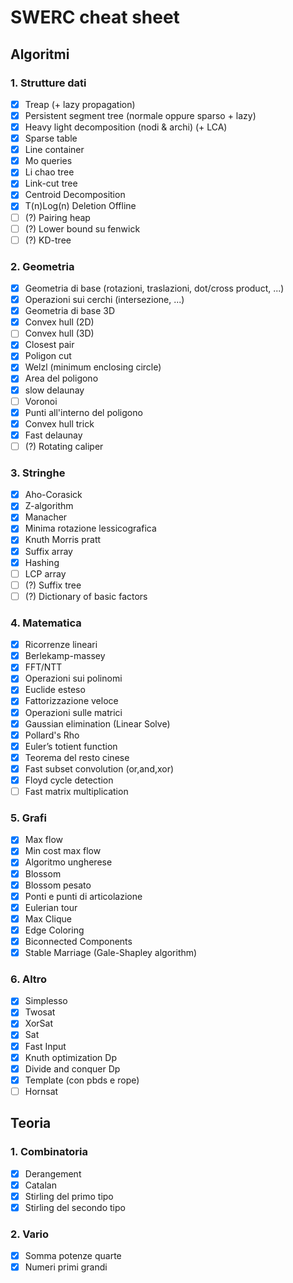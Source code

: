 # SWERC cheat sheet

## Algoritmi

### 1. Strutture dati

- [x] Treap (+ lazy propagation)
- [x] Persistent segment tree (normale oppure sparso + lazy)
- [x] Heavy light decomposition (nodi & archi) (+ LCA)
- [x] Sparse table
- [x] Line container
- [x] Mo queries
- [x] Li chao tree
- [x] Link-cut tree
- [x] Centroid Decomposition
- [x] T(n)Log(n) Deletion Offline 
- [ ] (?) Pairing heap
- [ ] (?) Lower bound su fenwick
- [ ] (?) KD-tree

### 2. Geometria

- [x] Geometria di base (rotazioni, traslazioni, dot/cross product, ...)
- [x] Operazioni sui cerchi (intersezione, ...)
- [x] Geometria di base 3D
- [x] Convex hull (2D)
- [ ] Convex hull (3D)
- [x] Closest pair
- [x] Poligon cut
- [x] Welzl (minimum enclosing circle)
- [x] Area del poligono
- [x] slow delaunay
- [ ] Voronoi
- [x] Punti all'interno del poligono
- [x] Convex hull trick
- [x] Fast delaunay 
- [ ] (?) Rotating caliper

### 3. Stringhe

- [x] Aho-Corasick
- [x] Z-algorithm
- [x] Manacher
- [x] Minima rotazione lessicografica
- [x] Knuth Morris pratt
- [x] Suffix array
- [x] Hashing
- [ ] LCP array
- [ ] (?) Suffix tree
- [ ] (?) Dictionary of basic factors

### 4. Matematica

- [x] Ricorrenze lineari
- [x] Berlekamp-massey
- [x] FFT/NTT
- [x] Operazioni sui polinomi
- [x] Euclide esteso
- [x] Fattorizzazione veloce
- [x] Operazioni sulle matrici
- [x] Gaussian elimination (Linear Solve)
- [x] Pollard's Rho
- [x] Euler’s totient function
- [x] Teorema del resto cinese
- [x] Fast subset convolution (or,and,xor)
- [x] Floyd cycle detection
- [ ] Fast matrix multiplication

### 5. Grafi

- [x] Max flow
- [x] Min cost max flow
- [x] Algoritmo ungherese
- [x] Blossom
- [x] Blossom pesato
- [x] Ponti e punti di articolazione
- [x] Eulerian tour
- [x] Max Clique
- [x] Edge Coloring
- [x] Biconnected Components
- [x] Stable Marriage (Gale-Shapley algorithm)

### 6. Altro

- [x] Simplesso
- [x] Twosat
- [x] XorSat
- [x] Sat
- [x] Fast Input
- [x] Knuth optimization Dp
- [x] Divide and conquer Dp
- [x] Template (con pbds e rope)
- [ ] Hornsat

## Teoria

### 1. Combinatoria

- [x] Derangement
- [x] Catalan
- [x] Stirling del primo tipo
- [x] Stirling del secondo tipo

### 2. Vario
- [x] Somma potenze quarte
- [x] Numeri primi grandi 
